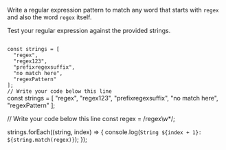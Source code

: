 Write a regular expression pattern
to match any word that starts with
`regex`
and
also the word `regex` itself.

Test your regular expression against
the provided strings.

<codeblock language="javascript" type="exercise" testMode="fixedInput">
<code>
const strings = [
  "regex",
  "regex123",
  "prefixregexsuffix",
  "no match here",
  "regexPattern"
];
// Write your code below this line
</code>
<solution>
const strings = [
  "regex",
  "regex123",
  "prefixregexsuffix",
  "no match here",
  "regexPattern"
];

// Write your code below this line
const regex = /regex\w*/;

strings.forEach((string, index) => {
  console.log(`String ${index + 1}: ${string.match(regex)}`);
});
</solution>
</codeblock>
